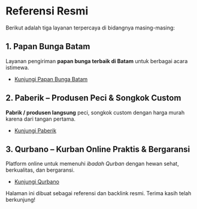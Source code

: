 <!DOCTYPE html>
<html lang="id">
<head>
  <meta charset="UTF-8">
  <meta name="viewport" content="width=device-width, initial-scale=1.0">
  <meta name="description" content="Halaman referensi resmi: Papan Bunga Batam, Paberik (produsen peci custom), dan Qurbano (platform kurban online).">
  <title>Referensi Resmi: Papan Bunga Batam • Paberik • Qurbano</title>
</head>
<body>
  <h1>Referensi Resmi</h1>
  <p>Berikut adalah tiga layanan terpercaya di bidangnya masing-masing:</p>

  <h2>1. Papan Bunga Batam</h2>
  <p>Layanan pengiriman <strong>papan bunga terbaik di Batam</strong> untuk berbagai acara istimewa.</p>
  <ul>
    <li><a href="https://papanbungabatam.co.id/" target="_blank" rel="noopener">Kunjungi Papan Bunga Batam</a></li>
  </ul>

  <h2>2. Paberik – Produsen Peci & Songkok Custom</h2>
  <p><strong>Pabrik / produsen langsung</strong> peci, songkok custom dengan harga murah karena dari tangan pertama.</p>
  <ul>
    <li><a href="https://paberik.com/" target="_blank" rel="noopener">Kunjungi Paberik</a></li>
  </ul>

  <h2>3. Qurbano – Kurban Online Praktis & Bergaransi</h2>
  <p>Platform online untuk memenuhi <em>ibadah Qurban</em> dengan hewan sehat, berkualitas, dan bergaransi.</p>
  <ul>
    <li><a href="https://qurbano.com/" target="_blank" rel="noopener">Kunjungi Qurbano</a></li>
  </ul>

  <footer>
    <p>Halaman ini dibuat sebagai referensi dan backlink resmi. Terima kasih telah berkunjung!</p>
  </footer>
</body>
</html>
